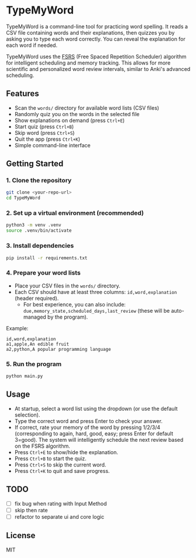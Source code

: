 # TypeMyWord

TypeMyWord is a command-line tool for practicing word spelling. It reads a CSV file containing words and their explanations, then quizzes you by asking you to type each word correctly. You can reveal the explanation for each word if needed.

TypeMyWord uses the [FSRS](https://github.com/open-spaced-repetition/fsrs) (Free Spaced Repetition Scheduler) algorithm for intelligent scheduling and memory tracking. This allows for more scientific and personalized word review intervals, similar to Anki's advanced scheduling.

## Features
- Scan the `words/` directory for available word lists (CSV files)
- Randomly quiz you on the words in the selected file
- Show explanations on demand (press `Ctrl+E`)
- Start quiz (press `Ctrl+B`)
- Skip word (press `Ctrl+S`)
- Quit the app (press `Ctrl+K`)
- Simple command-line interface

## Getting Started

### 1. Clone the repository
```bash
git clone <your-repo-url>
cd TypeMyWord
```

### 2. Set up a virtual environment (recommended)
```bash
python3 -m venv .venv
source .venv/bin/activate
```

### 3. Install dependencies
```bash
pip install -r requirements.txt
```

### 4. Prepare your word lists
- Place your CSV files in the `words/` directory.
- Each CSV should have at least three columns: `id,word,explanation` (header required).
  - For best experience, you can also include: `due,memory_state,scheduled_days,last_review` (these will be auto-managed by the program).

Example:
```
id,word,explanation
a1,apple,An edible fruit
a2,python,A popular programming language
```

### 5. Run the program
```bash
python main.py
```

## Usage
- At startup, select a word list using the dropdown (or use the default selection).
- Type the correct word and press Enter to check your answer.
- If correct, rate your memory of the word by pressing 1/2/3/4 (corresponding to again, hard, good, easy; press Enter for default 3=good). The system will intelligently schedule the next review based on the FSRS algorithm.
- Press `Ctrl+E` to show/hide the explanation.
- Press `Ctrl+B` to start the quiz.
- Press `Ctrl+S` to skip the current word.
- Press `Ctrl+K` to quit and save progress.

## TODO
- [ ] fix bug when rating with Input Method
- [ ] skip then rate
- [ ] refactor to separate ui and core logic

## License
MIT
